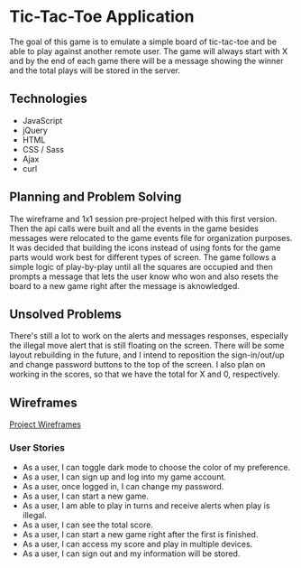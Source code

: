 # Tic-Tac-Toe Application

The goal of this game is to emulate a simple board of tic-tac-toe and be able to play against another remote user. The game will always start with X and by the end of each game there will be a message showing the winner and the total plays will be stored in the server.

## Technologies

- JavaScript
- jQuery
- HTML
- CSS / Sass
- Ajax
- curl

## Planning and Problem Solving

The wireframe and 1x1 session pre-project helped with this first version. Then the api calls were built and all the events in the game besides messages were relocated to the game events file for organization purposes. It was decided that building the icons instead of using fonts for the game parts would work best for different types of screen. The game follows a simple logic of play-by-play until all the squares are occupied and then prompts a message that lets the user know who won and also resets the board to a new game right after the message is aknowledged.

## Unsolved Problems

There's still a lot to work on the alerts and messages responses, especially the illegal move alert that is still floating on the screen. There will be some layout rebuilding in the future, and I intend to reposition the sign-in/out/up and change password buttons to the top of the screen. I also plan on working in the scores, so that we have the total for X and 0, respectively.

## Wireframes

[Project Wireframes](https://i.imgur.com/rba3yVm.jpg)

### User Stories

- As a user, I can toggle dark mode to choose the color of my preference.
- As a user, I can sign up and log into my game account.
- As a user, once logged in, I can change my password.
- As a user, I can start a new game.
- As a user, I am able to play in turns and receive alerts when play is illegal.
- As a user, I can see the total score.
- As a user, I can start a new game right after the first is finished.
- As a user, I can access my score and play in multiple devices.
- As a user, I can sign out and my information will be stored.
